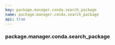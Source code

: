 ```yaml
---
key: package.manager.conda.search_package
name: package.manager.conda.search_package
api: true
---
```


### package.manager.conda.search_package
